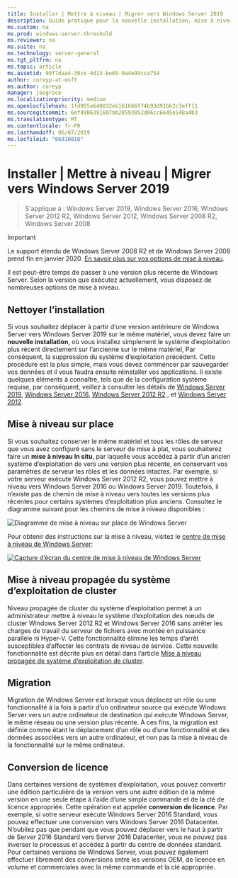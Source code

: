```yaml
---
title: Installer | Mettre à niveau | Migrer vers Windows Server 2019
description: Guide pratique pour la nouvelle installation, mise à niveau sur place ou migrer vers Windows Server 2019.
ms.custom: na
ms.prod: windows-server-threshold
ms.reviewer: na
ms.suite: na
ms.technology: server-general
ms.tgt_pltfrm: na
ms.topic: article
ms.assetid: 99f7daa4-30ce-4d13-be65-0a4e99cca754
author: coreyp-at-msft
ms.author: coreyp
manager: jasgroce
ms.localizationpriority: medium
ms.openlocfilehash: 1fd955a640832eb161666f74b93d91bb2c3eff11
ms.sourcegitcommit: 6ef4986391607bb28593852d06cc6645e548a4b3
ms.translationtype: MT
ms.contentlocale: fr-FR
ms.lasthandoff: 06/07/2019
ms.locfileid: "66810816"
---
```

# <a name="install--upgrade--migrate-to-windows-server-2019"></a>Installer | Mettre à niveau | Migrer vers Windows Server 2019

>S'applique à : Windows Server 2019, Windows Server 2016, Windows Server 2012 R2, Windows Server 2012, Windows Server 2008 R2, Windows Server 2008

> [!IMPORTANT]
> Le support étendu de Windows Server 2008 R2 et de Windows Server 2008 prend fin en janvier 2020. [En savoir plus sur vos options de mise à niveau](http://aka.ms/upgradecenter).

Il est peut-être temps de passer à une version plus récente de Windows Server. Selon la version que exécutez actuellement, vous disposez de nombreuses options de mise à niveau.

## <a name="clean-install"></a>Nettoyer l’installation
Si vous souhaitez déplacer à partir d’une version antérieure de Windows Server vers Windows Server 2019 sur le même matériel, vous devez faire un **nouvelle installation**, où vous installez simplement le système d’exploitation plus récent directement sur l’ancienne sur le même matériel, Par conséquent, la suppression du système d’exploitation précédent. Cette procédure est la plus simple, mais vous devez commencer par sauvegarder vos données et il vous faudra ensuite réinstaller vos applications. Il existe quelques éléments à connaître, tels que de la configuration système requise, par conséquent, veillez à consulter les détails de [Windows Server 2019](https://go.microsoft.com/fwlink/?linkid=2006124), [Windows Server 2016](https://go.microsoft.com/fwlink/?LinkID=825558), [Windows Server 2012 R2](https://technet.microsoft.com/library/dn303418) , et [Windows Server 2012](https://technet.microsoft.com/library/jj134246.aspx).

## <a name="in-place-upgrade"></a>Mise à niveau sur place

Si vous souhaitez conserver le même matériel et tous les rôles de serveur que vous avez configuré sans le serveur de mise à plat, vous souhaiterez faire un **mise à niveau In situ**, par laquelle vous accédez à partir d’un ancien système d’exploitation de vers une version plus récente, en conservant vos paramètres de serveur les rôles et les données intactes. Par exemple, si votre serveur exécute Windows Server 2012 R2, vous pouvez mettre à niveau vers Windows Server 2016 ou Windows Server 2019. Toutefois, il n’existe pas de chemin de mise à niveau vers toutes les versions plus récentes pour certains systèmes d’exploitation plus anciens. Consultez le diagramme suivant pour les chemins de mise à niveau disponibles :

![Diagramme de mise à niveau sur place de Windows Server](media/upgrade-paths.png)

Pour obtenir des instructions sur la mise à niveau, visitez le [centre de mise à niveau de Windows Server](http://aka.ms/upgradecenter):

[![Capture d’écran du centre de mise à niveau de Windows Server](media/upgrade-center.png)](http://aka.ms/upgradecenter)

## <a name="cluster-os-rolling-upgrade"></a>Mise à niveau propagée du système d’exploitation de cluster

Niveau propagée de cluster du système d’exploitation permet à un administrateur mettre à niveau le système d’exploitation des nœuds de cluster Windows Server 2012 R2 et Windows Server 2016 sans arrêter les charges de travail du serveur de fichiers avec montée en puissance parallèle ni Hyper-V. Cette fonctionnalité élimine les temps d’arrêt susceptibles d’affecter les contrats de niveau de service. Cette nouvelle fonctionnalité est décrite plus en détail dans l’article [Mise à niveau propagée de système d’exploitation de cluster](https://technet.microsoft.com/windows-server-docs/failover-clustering/cluster-operating-system-rolling-upgrade).

## <a name="migration"></a>Migration

Migration de Windows Server est lorsque vous déplacez un rôle ou une fonctionnalité à la fois à partir d’un ordinateur source qui exécute Windows Server vers un autre ordinateur de destination qui exécute Windows Server, le même réseau ou une version plus récente. À ces fins, la migration est définie comme étant le déplacement d’un rôle ou d’une fonctionnalité et des données associées vers un autre ordinateur, et non pas la mise à niveau de la fonctionnalité sur le même ordinateur. 

## <a name="license-conversion"></a>Conversion de licence
Dans certaines versions de systèmes d’exploitation, vous pouvez convertir une édition particulière de la version vers une autre édition de la même version en une seule étape à l’aide d’une simple commande et de la clé de licence appropriée. Cette opération est appelée **conversion de licence**. Par exemple, si votre serveur exécute Windows Server 2016 Standard, vous pouvez effectuer une conversion vers Windows Server 2016 Datacenter. N’oubliez pas que pendant que vous pouvez déplacer vers le haut à partir de Server 2016 Standard vers Server 2016 Datacenter, vous ne pouvez pas inverser le processus et accédez à partir du centre de données standard. Pour certaines versions de Windows Server, vous pouvez également effectuer librement des conversions entre les versions OEM, de licence en volume et commerciales avec la même commande et la clé appropriée.


 
 
